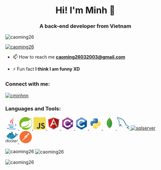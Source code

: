 <!--
**caoming26/caoming26** is a ✨ _special_ ✨ repository because its `README.md` (this file) appears on your GitHub profile.
-->

<h1 align="center">Hi! I'm Minh 👋</h1>
<h3 align="center">A back-end developer from Vietnam</h3>

<p align="left"> <img src="https://komarev.com/ghpvc/?username=caoming26&label=Profile%20views&color=0e75b6&style=flat" alt="caoming26" /> </p>

<p align="left"> <a href="https://github.com/ryo-ma/github-profile-trophy"><img src="https://github-profile-trophy.vercel.app/?username=caoming26" alt="caoming26" /></a> </p>


- 📫 How to reach me **caoming26032003@gmail.com**

- ⚡ Fun fact **I think I am funny XD**

<h3 align="left">Connect with me:</h3>
<p align="left">
<a href="https://www.linkedin.com/in/cminhnn/" target="blank"><img align="center" src="https://raw.githubusercontent.com/rahuldkjain/github-profile-readme-generator/master/src/images/icons/Social/linked-in-alt.svg" alt="cminhnn" height="30" width="40" /></a>
</p>

<h3 align="left">Languages and Tools:</h3>
<p align="left"> 
  <a href="https://www.java.com" target="_blank"> 
    <img src="https://raw.githubusercontent.com/devicons/devicon/master/icons/java/java-original.svg" alt="java" width="40" height="40" class="icon"/> 
  </a> 
  <a href="https://spring.io/" target="_blank"> 
    <img src="https://raw.githubusercontent.com/devicons/devicon/master/icons/spring/spring-original.svg" alt="spring" width="40" height="40" class="icon"/> 
  </a>
  <a href="https://developer.mozilla.org/en-US/docs/Web/JavaScript" target="_blank"> 
    <img src="https://raw.githubusercontent.com/devicons/devicon/master/icons/javascript/javascript-original.svg" alt="javascript" width="40" height="40" class="icon"/> 
  </a> 
  <a href="https://angular.io/" target="_blank"> 
    <img src="https://raw.githubusercontent.com/devicons/devicon/master/icons/angularjs/angularjs-original.svg" alt="angular" width="40" height="40" class="icon"/> 
  </a> 
  <a href="https://learn.microsoft.com/en-us/dotnet/csharp/" target="_blank"> 
    <img src="https://raw.githubusercontent.com/devicons/devicon/master/icons/csharp/csharp-original.svg" alt="csharp" width="40" height="40" class="icon"/> 
  </a>
  <a href="https://www.cprogramming.com/" target="_blank"> 
    <img src="https://raw.githubusercontent.com/devicons/devicon/master/icons/c/c-original.svg" alt="c" width="40" height="40" class="icon"/> 
  </a> 
  <a href="https://www.python.org" target="_blank"> 
    <img src="https://raw.githubusercontent.com/devicons/devicon/master/icons/python/python-original.svg" alt="python" width="40" height="40" class="icon"/> 
  </a> 
  <a href="https://www.mongodb.com/" target="_blank"> 
    <img src="https://raw.githubusercontent.com/devicons/devicon/master/icons/mongodb/mongodb-original.svg" alt="mongodb" width="40" height="40" class="icon"/> 
  </a>
  <a href="https://www.mysql.com/" target="_blank"> 
    <img src="https://raw.githubusercontent.com/devicons/devicon/master/icons/mysql/mysql-original.svg" alt="mysql" width="40" height="40" class="icon"/> 
  </a>
  <a href="https://learn.microsoft.com/en-us/sql/sql-server/" target="_blank"> 
    <img src="https://www.svgrepo.com/show/303229/microsoft-sql-server-logo.svg" alt="sqlserver" width="40" height="40" class="icon"/> 
  </a>
  <a href="https://www.docker.com/" target="_blank"> 
    <img src="https://raw.githubusercontent.com/devicons/devicon/master/icons/docker/docker-original-wordmark.svg" alt="docker" width="40" height="40" class="icon"/> 
  </a>
  <a href="https://www.postman.com/" target="_blank"> 
    <img src="https://raw.githubusercontent.com/devicons/devicon/master/icons/postman/postman-original.svg" alt="postman" width="40" height="40" class="icon"/> 
  </a>
</p>





<p><img align="left" src="https://github-readme-stats.vercel.app/api/top-langs?username=caoming26&show_icons=true&locale=en&layout=compact" alt="caoming26" /></p>

<p>&nbsp;<img align="center" src="https://github-readme-stats.vercel.app/api?username=caoming26&show_icons=true&locale=en" alt="caoming26" /></p>

<p><img align="center" src="https://github-readme-streak-stats.herokuapp.com/?user=caoming26&" alt="caoming26" /></p>



